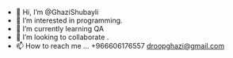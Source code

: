 - 👋 Hi, I’m @GhaziShubayli
- 👀 I’m interested in programming.
- 🌱 I’m currently learning QA
- 💞️ I’m looking to collaborate .
- 📫 How to reach me ...
+966606176557
droopghazi@gmail.com
<!---
GhaziShubayli/GhaziShubayli is a ✨ special ✨ repository because its `README.md` (this file) appears on your GitHub profile.
You can click the Preview link to take a look at your changes.
--->
